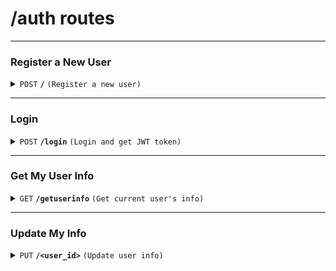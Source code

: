 # /auth routes

---

### **Register a New User**

<details>
<summary><code>POST</code> <code><b>/</b></code> <code>(Register a new user)</code></summary>

##### Body (application/json)

| key            | required | data type | description           |
| -------------- | -------- | --------- | --------------------- |
| `email`        | true     | string    | User's email          |
| `password`     | true     | string    | User's password       |
| `username`     | true     | string    | User's name           |
| `role`         | true     | string    | `"user"` or `"admin"` |
| `phone_number` | true     | string    | User's phone number   |

##### Responses

| http code | content-type       | response                                                                             |
| --------- | ------------------ | ------------------------------------------------------------------------------------ |
| `201`     | `application/json` | `{"id": "uuid", "email": "x", "username": "x", "role": "user", "phone_number": "x"}` |
| `409`     | `text/plain`       | `Email or username already exists`                                                   |
| `500`     | `text/plain`       | `Internal server error`                                                              |

</details>

---

### **Login**

<details>
<summary><code>POST</code> <code><b>/login</b></code> <code>(Login and get JWT token)</code></summary>

##### Body (application/json)

| key        | required | data type | description     |
| ---------- | -------- | --------- | --------------- |
| `email`    | true     | string    | User's email    |
| `password` | true     | string    | User's password |

##### Responses

| http code | content-type       | response                                                |
| --------- | ------------------ | ------------------------------------------------------- |
| `200`     | `application/json` | `{"access_token": "jwt-token", "token_type": "bearer"}` |
| `401`     | `text/plain`       | `Invalid credentials`                                   |
| `500`     | `text/plain`       | `Internal server error`                                 |

</details>

---

### **Get My User Info**

<details>
<summary><code>GET</code> <code><b>/getuserinfo</b></code> <code>(Get current user's info)</code></summary>

##### Headers

| key             | required | data type | description             |
| --------------- | -------- | --------- | ----------------------- |
| `Authorization` | true     | string    | Bearer token from login |

##### Responses

| http code | content-type       | response                                                                             |
| --------- | ------------------ | ------------------------------------------------------------------------------------ |
| `200`     | `application/json` | `{"id": "uuid", "email": "x", "username": "x", "role": "user", "phone_number": "x"}` |
| `401`     | `text/plain`       | `Unauthorized`                                                                       |
| `500`     | `text/plain`       | `Internal server error`                                                              |

</details>

---

### **Update My Info**

<details>
<summary><code>PUT</code> <code><b>/&lt;user_id&gt;</b></code> <code>(Update user info)</code></summary>

##### Headers

| key             | required | data type | description             |
| --------------- | -------- | --------- | ----------------------- |
| `Authorization` | true     | string    | Bearer token from login |

##### Body (application/json)

| key            | required | data type | description             |
| -------------- | -------- | --------- | ----------------------- |
| `username`     | false    | string    | Updated username        |
| `phone_number` | false    | string    | Updated phone number    |
| `role`         | false    | string    | Admin-only: change role |

##### Responses

| http code | content-type       | response                                   |
| --------- | ------------------ | ------------------------------------------ |
| `200`     | `application/json` | `{"message": "User updated successfully"}` |
| `403`     | `text/plain`       | `Forbidden`                                |
| `404`     | `text/plain`       | `User not found`                           |
| `500`     | `text/plain`       | `Internal server error`                    |

</details>
